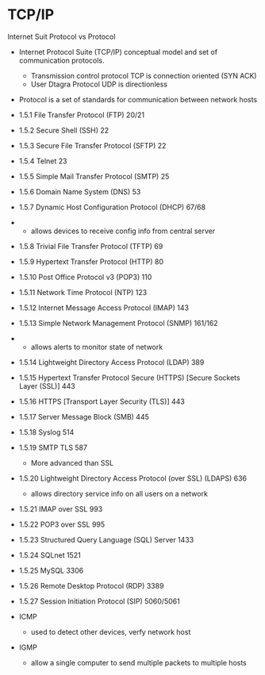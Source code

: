 # TCP/IP
Internet Suit Protocol vs Protocol
- Internet Protocol Suite (TCP/IP) conceptual model and set of communication protocols. 
	- Transmission control protocol TCP is connection oriented (SYN ACK)  
	 - User Dtagra Protocol UDP is directionless 
- Protocol is a set of standards for communication between network hosts


- 1.5.1 File Transfer Protocol (FTP) 20/21
- 1.5.2 Secure Shell (SSH) 22
- 1.5.3 Secure File Transfer Protocol (SFTP) 22
- 1.5.4 Telnet 23
- 1.5.5 Simple Mail Transfer Protocol (SMTP) 25
- 1.5.6 Domain Name System (DNS) 53
- 1.5.7 Dynamic Host Configuration Protocol (DHCP) 67/68
- -  allows devices to receive config info from central server 
- 1.5.8 Trivial File Transfer Protocol (TFTP) 69
- 1.5.9 Hypertext Transfer Protocol (HTTP) 80
- 1.5.10 Post Office Protocol v3 (POP3) 110
- 1.5.11 Network Time Protocol (NTP) 123
- 1.5.12 Internet Message Access Protocol (IMAP) 143
- 1.5.13 Simple Network Management Protocol (SNMP) 161/162
- - allows alerts to monitor state of network 
- 1.5.14 Lightweight Directory Access Protocol (LDAP) 389
- 1.5.15 Hypertext Transfer Protocol Secure (HTTPS) [Secure Sockets Layer (SSL)] 443
- 1.5.16 HTTPS [Transport Layer Security (TLS)] 443
- 1.5.17 Server Message Block (SMB) 445
- 1.5.18 Syslog 514
- 1.5.19 SMTP TLS 587
	- More advanced than SSL 
- 1.5.20 Lightweight Directory Access Protocol (over SSL) (LDAPS) 636
	- allows directory service info on all users on a network 
- 1.5.21 IMAP over SSL 993
- 1.5.22 POP3 over SSL 995
- 1.5.23 Structured Query Language (SQL) Server 1433
- 1.5.24 SQLnet 1521
- 1.5.25 MySQL 3306
- 1.5.26 Remote Desktop Protocol (RDP) 3389
- 1.5.27 Session Initiation Protocol (SIP) 5060/5061
- ICMP
	- used to detect other devices, verfy network host
- IGMP 
	- allow a single computer to send multiple packets to multiple hosts 
